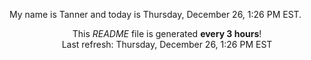 My name is Tanner and today is Thursday, December 26, 1:26 PM EST.

<p align="center">This <i>README</i> file is generated <b>every 3 hours</b>!</br>Last refresh: Thursday, December 26, 1:26 PM EST<br /></p>
